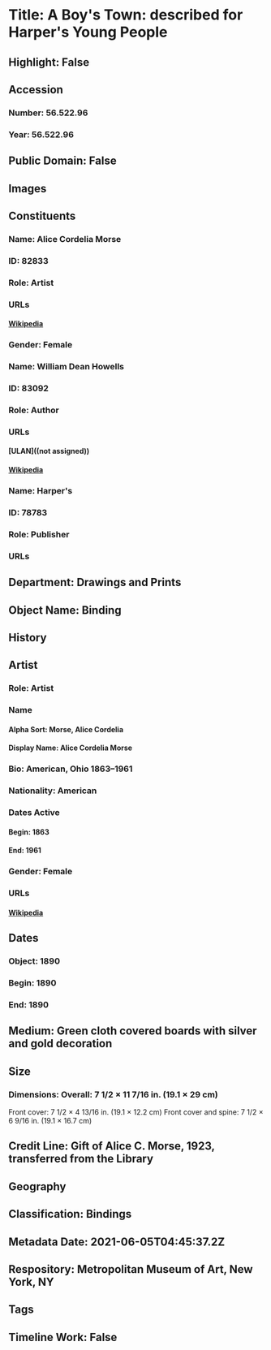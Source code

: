 # Title: A Boy's Town: described for Harper's Young People
## Highlight: False
## Accession
### Number: 56.522.96
### Year: 56.522.96
## Public Domain: False
## Images
## Constituents
### Name: Alice Cordelia Morse
### ID: 82833
### Role: Artist
### URLs
#### [Wikipedia](https://www.wikidata.org/wiki/Q4725795)
### Gender: Female
### Name: William Dean Howells
### ID: 83092
### Role: Author
### URLs
#### [ULAN]((not assigned))
#### [Wikipedia](https://www.wikidata.org/wiki/Q526709)
### Name: Harper&#39;s
### ID: 78783
### Role: Publisher
### URLs
## Department: Drawings and Prints
## Object Name: Binding
## History
## Artist
### Role: Artist
### Name
#### Alpha Sort: Morse, Alice Cordelia
#### Display Name: Alice Cordelia Morse
### Bio: American, Ohio 1863–1961
### Nationality: American
### Dates Active
#### Begin: 1863
#### End: 1961
### Gender: Female
### URLs
#### [Wikipedia](https://www.wikidata.org/wiki/Q4725795)
## Dates
### Object: 1890
### Begin: 1890
### End: 1890
## Medium: Green cloth covered boards with silver and gold decoration
## Size
### Dimensions: Overall: 7 1/2 × 11 7/16 in. (19.1 × 29 cm)
Front cover: 7 1/2 × 4 13/16 in. (19.1 × 12.2 cm)
Front cover and spine: 7 1/2 × 6 9/16 in. (19.1 × 16.7 cm)
## Credit Line: Gift of Alice C. Morse, 1923, transferred from the Library
## Geography
## Classification: Bindings
## Metadata Date: 2021-06-05T04:45:37.2Z
## Respository: Metropolitan Museum of Art, New York, NY
## Tags
## Timeline Work: False